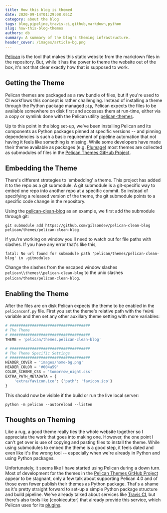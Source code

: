 ```yaml
---
title: How this blog is themed
date: 2020-09-14T01:29:08.051Z
category: about the blog
tags: blog,pipeline,travis-ci,github,markdown,python
slug: how-this-blog-themes
authors: db
summary: A summary of the blog's theming infrastructure.
header_cover: /images/article-bg.png
---
```


[Pelican] is the tool that makes this static website from the markdown files in the repository.  But, while it has the power to theme the website out of the box, it's not that clear exactly how that is supposed to work.

## Getting the Theme

Pelican themes are packaged as a raw bundle of files, but if you're used to CI workflows this concept is rather challenging.  Instead of installing a theme through the Python package managed `pip`, Pelican expects the files to be available somewhere on disk first and accesses them at run-time, either via a copy or symlink done with the Pelican utility [pelican-themes].

Up to this point in the blog set-up, we've been installing Pelican and its components as Python packages pinned at specific versions -- and pinning dependencies is such a basic requirement of pipeline automation that not having it feels like something is missing.  While some developers have made their theme available as packages (e.g. [Plumage]) most themes are collected as submodules of files in the [Pelican Themes GitHub Project].

## Embedding the Theme

There's different strategies to 'embedding' a theme.  This project has added it to the repo as a git submodule.  A git submodule is a git-specific way to embed one repo into another repo at a specific commit.  So instead of specifying a released version of the theme, the git submodule points to a specific code change in the repository.

Using the [pelican-clean-blog] as an example, we first add the submodule through git:

```console
git submodule add https://github.com/gilsondev/pelican-clean-blog pelicam/themes/pelican-clean-blog
```

If you're working on window you'll need to watch out for file paths with slashes.  If you have any error that's like this,

```console
fatal: No url found for submodule path 'pelican/themes/pelican-clean-blog' in .gitmodules
```

Change the slashes from the escaped window slashes `pelican\\themes\\pelican-clean-blog` to the unix slashes `pelican/themes/pelican-clean-blog`.

## Enabling the Theme

After the files are on disk Pelican expects the theme to be enabled in the `pelicanconf.py` file.  First you set the theme's relative path with the `THEME` variable and then set any other auxillary theme setting with more variables:

```python
# ####################################
# The Theme
# ####################################
THEME = 'pelican/themes.pelican-clean-blog'

# ####################################
# The Theme Specific Settings
# ####################################
HEADER_COVER = 'images/home-bg.png'
HEADER_COLOR = '#004a59'
COLOR_SCHEME_CSS = 'tomorrow_night.css'
EXTRA_PATH_METADATA = {
    'extra/favicon.ico': {'path': 'favicon.ico'}
}
```

This should now be visible if the build or run the live local server:

```console
python -m pelican --autoreload --listen
```

## Thoughts on Theming

Like a rug, a good theme really ties the whole website together so I appreciate the work that goes into making one.  However, the one point I can't get over is use of copying and pasting files to install the theme.  While using submodules to embed the theme is a good step, it feels dated and even like it's the wrong tool -- especially when we're already in Python and using Python packages.

Unfortunately, it seems like I have started using Pelican during a down turn.  Most of development for the themes in the [Pelican Themes GitHub Project] appear to be stagnant, only a few talk about supporting Pelican 4.0 and of those even fewer publish their themes as Python package.  That's a shame as it's pretty straight forward to set-up a simple Python package structure and build pipeline.  We've already talked about services like [Travis CI], but there's also tools like [cookiecutter] that already provide this service, which Pelican uses for its [plugins].

[github]: https://github.com
[travis ci]: https://travis-ci.com
[pelican]: http://docs.getpelican.com
[submits the html files]: https://docs.travis-ci.com/user/deployment/pages/
[pelican-themes]: https://docs.getpelican.com/en/stable/pelican-themes.html
[Pelican Themes GitHub Project]: https://github.com/getpelican/pelican-themes
[plumage]: https://pypi.org/project/plumage/
[github pages]: https://docs.github.com/en/pages/getting-started-with-github-pages/creating-a-github-pages-site
[markdown]: https://daringfireball.net/projects/markdown/
[support of ghitub pages]: https://docs.travis-ci.com/user/deployment/pages/
[markdownlint]: https://github.com/DavidAnson/markdownlint
[github pages documentation]: https://docs.github.com/en/pages/getting-started-with-github-pages/about-github-pages#types-of-github-pages-sites
[publishing source]: https://docs.github.com/en/pages/getting-started-with-github-pages/about-github-pages#publishing-sources-for-github-pages-sites
[pelican-clean-blog]: https://github.com/gilsondev/pelican-clean-blog
[plugins]: https://github.com/getpelican/cookiecutter-pelican-plugin
